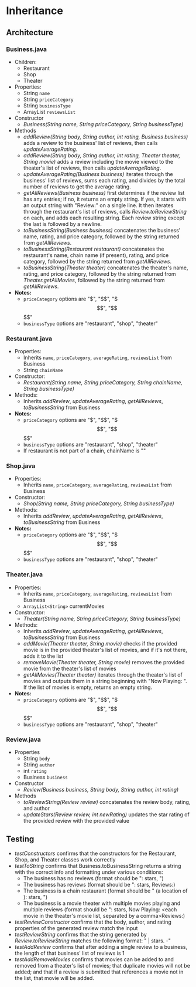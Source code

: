 # Inheritance

## Architecture

### Business.java

- Children:
  - Restaurant
  - Shop
  - Theater
- Properties:
  - String `name`  
  - String `priceCategory`
  - String `businessType`
  - ArrayList<String> `reviewsList`
- Constructor
  - *Business(String name, String priceCategory, String businessType)*
- Methods
  - *addReview(String body, String author, int rating, Business business)* adds a review to the business' list of reviews, then calls *updateAverageRating*.
  - *addReview(String body, String author, int rating, Theater theater, String movie)* adds a review including the movie viewed to the theater's list of reviews, then calls *updateAverageRating*.
  - *updateAverageRating(Business business)* iterates through the business' list of reviews, sums each rating, and divides by the total number of reviews to get the average rating.
  - *getAllReviews(Business business)* first determines if the review list has any entries; if no, it returns an empty string. If yes, it starts with an output string with "Review:" on a single line. It then iterates through the restaurant's list of reviews, calls *Review.toReviewString* on each, and adds each resulting string. Each review string except the last is followed by a newline.
  - *toBusinessString(Business business)* concatenates the business' name, rating, and price category, followed by the string returned from *getAllReviews*.
  - *toBusinessString(Restaurant restaurant)* concatenates the restaurant's name, chain name (if present), rating, and price category, followed by the string returned from *getAllReviews*.
  - *toBusinessString(Theater theater)* concatenates the theater's name, rating, and price category, followed by the string returned from *Theater.getAllMovies*, followed by the string returned from *getAllReviews*.
- **Notes:**
  - `priceCategory` options are "$", "$$", "$$$", "$$$$"
  - `businessType` options are "restaurant", "shop", "theater"

### Restaurant.java

- Properties:
  - Inherits `name`, `priceCategory`, `averageRating`, `reviewsList` from Business
  - String `chainName`
- Constructor:
  - *Restaurant(String name, String priceCategory, String chainName, String businessType)*
- Methods:
  - Inherits *addReview*, *updateAverageRating*, *getAllReviews*, *toBusinessString* from Business
- **Notes:**
  - `priceCategory` options are "$", "$$", "$$$", "$$$$"
  - `businessType` options are "restaurant", "shop", "theater"
  - If restaurant is not part of a chain, chainName is ""

### Shop.java

- Properties:
  - Inherits `name`, `priceCategory`, `averageRating`, `reviewsList` from Business
- Constructor:
  - *Shop(String name, String priceCategory, String businessType)*
- Methods:
  - Inherits *addReview*, *updateAverageRating*, *getAllReviews*, *toBusinessString* from Business
- **Notes:**
  - `priceCategory` options are "$", "$$", "$$$", "$$$$"
  - `businessType` options are "restaurant", "shop", "theater"

### Theater.java

- Properties:
  - Inherits `name`, `priceCategory`, `averageRating`, `reviewsList` from Business
  - `ArrayList<String>` currentMovies
- Constructor:
  - *Theater(String name, String priceCategory, String businessType)*
- Methods:
  - Inherits *addReview*, *updateAverageRating*, *getAllReviews*, *toBusinessString* from Business
  - *addMovie(Theater theater, String movie)* checks if the provided movie is in the provided theater's list of movies, and if it's not there, adds it to the list
  - *removeMovie(Theater theater, String movie)* removes the provided movie from the theater's list of movies
  - *getAllMovies(Theater theater)* iterates through the theater's list of movies and outputs them in a string beginning with "Now Playing: ". If the list of movies is empty, returns an empty string. 
- **Notes:**
  - `priceCategory` options are "$", "$$", "$$$", "$$$$"
  - `businessType` options are "restaurant", "shop", "theater"  

### Review.java

- Properties
  - String `body`
  - String `author`
  - int `rating`
  - Business `business`
- Constructor
  - *Review(Business business, String body, String author, int rating)*
- Methods
  - *toReviewString(Review review)* concatenates the review body, rating, and author
  - *updateStars(Review review, int newRating)* updates the star rating of the provided review with the provided value

## Testing

- *testConstructors* confirms that the constructors for the Restaurant, Shop, and Theater classes work correctly
- *testToString* confirms that Business.toBusinessString returns a string with the correct info and formatting under various conditions:
  - The business has no reviews (format should be "<business name>: <rating> stars, <price category>")
  - The business has reviews (format should be "<business name>: <rating> stars, <price category><newline>Reviews:<newline><each review on its own line>)
  - The business is a chain restaurant (format should be "<business name> (a location of <chain name>): <rating> stars, <price category>")
  - The business is a movie theater with multiple movies playing and multiple reviews (format should be "<business name>: <rating> stars, <price category><newline>Now Playing: <each movie in the theater's movie list, separated by a comma><newline>Reviews:<newline><each review on its own line>)
- *testReviewConstructor* confirms that the body, author, and rating properties of the generated review match the input
- *testReviewString* confirms that the string generated by *Review.toReviewString* matches the following format: "<body> | <rating> stars. -<author>"
- *testAddReview* confirms that after adding a single review to a business, the length of that business' list of reviews is 1
- *testAddRemoveMovies* confirms that movies can be added to and removed from a theater's list of movies; that duplicate movies will not be added; and that if a review is submitted that references a movie not in the list, that movie will be added.
